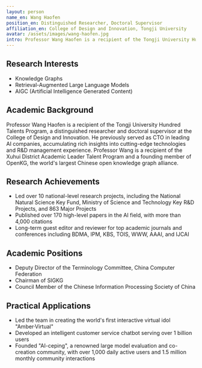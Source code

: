 ```yaml
---
layout: person
name_en: Wang Haofen
position_en: Distinguished Researcher, Doctoral Supervisor
affiliation_en: College of Design and Innovation, Tongji University
avatar: /assets/images/wang-haofen.jpg
intro: Professor Wang Haofen is a recipient of the Tongji University Hundred Talents Program, a distinguished researcher and doctoral supervisor at the College of Design and Innovation. He previously served as CTO in leading AI companies, accumulating rich insights into cutting-edge technologies and R&D management experience.
---
```


## Research Interests

- Knowledge Graphs
- Retrieval-Augmented Large Language Models
- AIGC (Artificial Intelligence Generated Content)

## Academic Background

Professor Wang Haofen is a recipient of the Tongji University Hundred Talents Program, a distinguished researcher and doctoral supervisor at the College of Design and Innovation. He previously served as CTO in leading AI companies, accumulating rich insights into cutting-edge technologies and R&D management experience. Professor Wang is a recipient of the Xuhui District Academic Leader Talent Program and a founding member of OpenKG, the world's largest Chinese open knowledge graph alliance.

## Research Achievements

- Led over 10 national-level research projects, including the National Natural Science Key Fund, Ministry of Science and Technology Key R&D Projects, and 863 Major Projects
- Published over 170 high-level papers in the AI field, with more than 4,000 citations
- Long-term guest editor and reviewer for top academic journals and conferences including BDMA, IPM, KBS, TOIS, WWW, AAAI, and IJCAI

## Academic Positions

- Deputy Director of the Terminology Committee, China Computer Federation
- Chairman of SIGKG
- Council Member of the Chinese Information Processing Society of China

## Practical Applications

- Led the team in creating the world's first interactive virtual idol "Amber·Virtual"
- Developed an intelligent customer service chatbot serving over 1 billion users
- Founded "AI-ceping", a renowned large model evaluation and co-creation community, with over 1,000 daily active users and 1.5 million monthly community interactions
